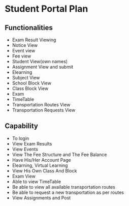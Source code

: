 # Student Portal Plan

## Functionalities
- Exam Result Viewing
- Notice View
- Event view
- Fee view
- Student View(own names)
- Assignment View and submit
- Elearning
- Subject View
- School Block View
- Class Block View
- Exam 
- TimeTable
- Transportation Routes View
- Transportation Requests View

## Capability
- To login
- View Exam Results
- View Events
- View The Fee Structure and The Fee Balance
- Have His/Her Account Page
- Elearning, Virtual Learning
- View His Own Class And Block
- Exam View
- Able to view TimeTable
- Be able to view all available transportation routes
- Be able to request a new transportation as per routes
- View Assignments and Post

